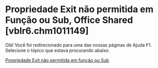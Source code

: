 
# Propriedade Exit não permitida em Função ou Sub, Office Shared [vblr6.chm1011149]

Olá! Você foi redirecionado para uma das nossas páginas de Ajuda F1. Selecione o tópico que estava procurando abaixo.

[Propriedade Exit não permitida em função ou Sub](http://msdn.microsoft.com/library/1fcbbb45-fd99-1d88-3840-ade4f4d66606%28Office.15%29.aspx)
